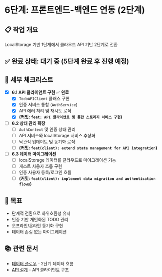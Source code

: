 # 6단계: 프론트엔드-백엔드 연동 (2단계)

## 📋 작업 개요

LocalStorage 기반 1단계에서 클라우드 API 기반 2단계로 전환

## ✅ 완료 상태: **대기 중** (5단계 완료 후 진행 예정)

## 📝 세부 체크리스트

- [x] **6.1 API 클라이언트 구현** ✅ **완료**
  - [x] `TodoAPIClient` 클래스 구현
  - [x] 인증 서비스 통합 (`AuthService`)
  - [x] API 에러 처리 및 재시도 로직
  - [x] **(커밋: `feat: API 클라이언트 및 통합 스토리지 서비스 구현`)**

- [ ] **6.2 상태 관리 확장**
  - [ ] `AuthContext` 및 인증 상태 관리
  - [ ] API 서비스와 localStorage 서비스 추상화
  - [ ] 낙관적 업데이트 및 동기화 로직
  - [ ] **(커밋: `feat(client): extend state management for API integration`)**

- [ ] **6.3 데이터 마이그레이션**
  - [ ] localStorage 데이터를 클라우드로 마이그레이션 기능
  - [ ] 게스트 사용자 흐름 구현
  - [ ] 인증 사용자 등록/로그인 흐름
  - [ ] **(커밋: `feat(client): implement data migration and authentication flows`)**

## 🎯 목표

- 단계적 전환으로 하위호환성 유지
- 인증 기반 개인화된 TODO 관리
- 오프라인/온라인 동기화 구현
- 데이터 손실 없는 마이그레이션

## 📚 관련 문서

- [데이터 플로우](../design/06-data-flow.md) - 2단계 데이터 흐름
- [API 설계](../design/07-api-design.md) - API 클라이언트 구조
